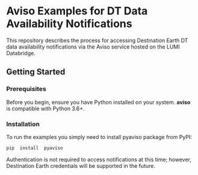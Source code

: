 # Aviso Examples for DT Data Availability Notifications

This repository describes the process for accessing Destination Earth DT data  availability notifications via the Aviso service hosted on the LUMI Databridge.

## Getting Started

### Prerequisites
Before you begin, ensure you have Python installed on your system. **aviso** is compatible with Python 3.6+.

### Installation
To run the examples you simply need to install pyaviso package from PyPI:
```bash
pip  install  pyaviso
```

Authentication is not required to access notifications at this time; however, Destination Earth credentials will be supported in the future.